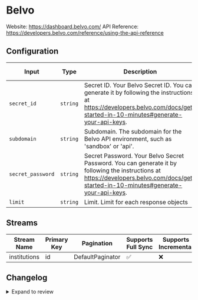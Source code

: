 # Belvo
Website: https://dashboard.belvo.com/
API Reference: https://developers.belvo.com/reference/using-the-api-reference

## Configuration

| Input | Type | Description | Default Value |
|-------|------|-------------|---------------|
| `secret_id` | `string` | Secret ID. Your Belvo Secret ID. You can generate it by following the instructions at https://developers.belvo.com/docs/get-started-in-10-minutes#generate-your-api-keys. |  |
| `subdomain` | `string` | Subdomain. The subdomain for the Belvo API environment, such as &#39;sandbox&#39; or &#39;api&#39;. | api |
| `secret_password` | `string` | Secret Password. Your Belvo Secret Password. You can generate it by following the instructions at https://developers.belvo.com/docs/get-started-in-10-minutes#generate-your-api-keys. |  |
| `limit` | `string` | Limit. Limit for each response objects | 10 |

## Streams
| Stream Name | Primary Key | Pagination | Supports Full Sync | Supports Incremental |
|-------------|-------------|------------|---------------------|----------------------|
| institutions | id | DefaultPaginator | ✅ |  ❌  |

## Changelog

<details>
  <summary>Expand to review</summary>

| Version          | Date              | Pull Request | Subject        |
|------------------|-------------------|--------------|----------------|
| 0.0.1 | 2025-04-01 | | Initial release by [@btkcodedev](https://github.com/btkcodedev) via Connector Builder |

</details>
